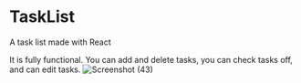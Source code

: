 # TaskList
A task list made with React

It is fully functional. You can add and delete tasks, you can check tasks off, and can edit tasks.
![Screenshot (43)](https://user-images.githubusercontent.com/132171741/235482895-eaa7f6bb-9722-4afc-99ca-e06314d02f8e.png)
